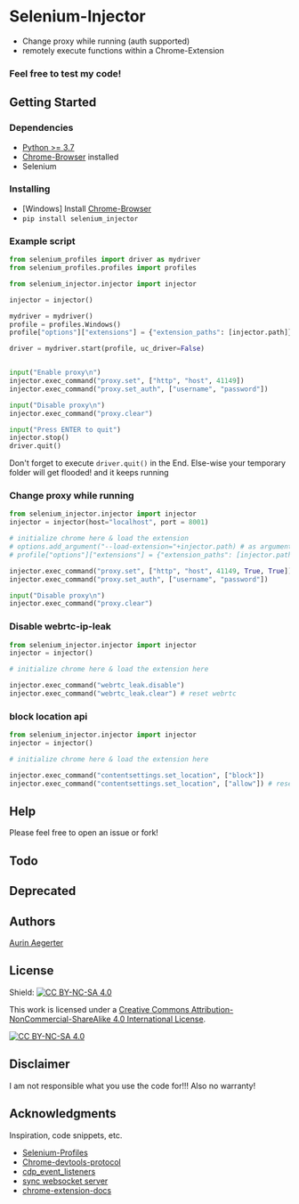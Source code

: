 # Selenium-Injector

* Change proxy while running (auth supported)
* remotely execute functions within a Chrome-Extension

### Feel free to test my code!

## Getting Started

### Dependencies

* [Python >= 3.7](https://www.python.org/downloads/)
* [Chrome-Browser](https://www.google.de/chrome/) installed
* Selenium

### Installing

* [Windows] Install [Chrome-Browser](https://www.google.de/chrome/)
* ```pip install selenium_injector```


### Example script

```python
from selenium_profiles import driver as mydriver
from selenium_profiles.profiles import profiles

from selenium_injector.injector import injector

injector = injector()

mydriver = mydriver()
profile = profiles.Windows()
profile["options"]["extensions"] = {"extension_paths": [injector.path]}

driver = mydriver.start(profile, uc_driver=False)


input("Enable proxy\n")
injector.exec_command("proxy.set", ["http", "host", 41149])
injector.exec_command("proxy.set_auth", ["username", "password"])

input("Disable proxy\n")
injector.exec_command("proxy.clear")

input("Press ENTER to quit")
injector.stop()
driver.quit()
```
Don't forget to execute
`driver.quit()`
in the End. Else-wise your temporary folder will get flooded! and it keeps running

### Change proxy while running

```python
from selenium_injector.injector import injector
injector = injector(host="localhost", port = 8001)

# initialize chrome here & load the extension
# options.add_argument("--load-extension="+injector.path) # as argument
# profile["options"]["extensions"] = {"extension_paths": [injector.path]} # selenium-profiles

injector.exec_command("proxy.set", ["http", "host", 41149, True, True]) # patch_webrtc = True, patch_location=True by default
injector.exec_command("proxy.set_auth", ["username", "password"])

input("Disable proxy\n")
injector.exec_command("proxy.clear")
```

### Disable webrtc-ip-leak
```python
from selenium_injector.injector import injector
injector = injector()

# initialize chrome here & load the extension here

injector.exec_command("webrtc_leak.disable")
injector.exec_command("webrtc_leak.clear") # reset webrtc
```
### block location api
```python
from selenium_injector.injector import injector
injector = injector()

# initialize chrome here & load the extension here

injector.exec_command("contentsettings.set_location", ["block"])
injector.exec_command("contentsettings.set_location", ["allow"]) # reset api policies
```

## Help

Please feel free to open an issue or fork!

## Todo



## Deprecated

## Authors

[Aurin Aegerter](mailto:aurinliun@gmx.ch)

## License

Shield: [![CC BY-NC-SA 4.0][cc-by-nc-sa-shield]][cc-by-nc-sa]

This work is licensed under a
[Creative Commons Attribution-NonCommercial-ShareAlike 4.0 International License][cc-by-nc-sa].

[![CC BY-NC-SA 4.0][cc-by-nc-sa-image]][cc-by-nc-sa]

[cc-by-nc-sa]: http://creativecommons.org/licenses/by-nc-sa/4.0/
[cc-by-nc-sa-image]: https://licensebuttons.net/l/by-nc-sa/4.0/88x31.png
[cc-by-nc-sa-shield]: https://img.shields.io/badge/License-CC%20BY--NC--SA%204.0-lightgrey.svg

## Disclaimer

I am not responsible what you use the code for!!! Also no warranty!

## Acknowledgments

Inspiration, code snippets, etc.
* [Selenium-Profiles](https://github.com/kaliiiiiiiiii/Selenium-Profiles)
* [Chrome-devtools-protocol](https://chromedevtools.github.io/devtools-protocol/tot/Fetch/#method-enable)
* [cdp_event_listeners](https://stackoverflow.com/questions/66227508/selenium-4-0-0-beta-1-how-add-event-listeners-in-cdp)
* [sync websocket server](https://stackoverflow.com/questions/68939894/implement-a-python-websocket-listener-without-async-asyncio)
* [chrome-extension-docs](https://developer.chrome.com/docs/extensions/reference/)
